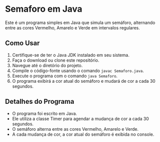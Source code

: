 # Semaforo em Java

Este é um programa simples em Java que simula um semáforo, alternando entre as cores Vermelho, Amarelo e Verde em intervalos regulares.

## Como Usar

1. Certifique-se de ter o Java JDK instalado em seu sistema.
2. Faça o download ou clone este repositório.
3. Navegue até o diretório do projeto.
4. Compile o código-fonte usando o comando `javac Semaforo.java`.
5. Execute o programa com o comando `java Semaforo`.
6. O programa exibirá a cor atual do semáforo e mudará de cor a cada 30 segundos.

## Detalhes do Programa

- O programa foi escrito em Java.
- Ele utiliza a classe Timer para agendar a mudança de cor a cada 30 segundos.
- O semáforo alterna entre as cores Vermelho, Amarelo e Verde.
- A cada mudança de cor, a cor atual do semáforo é exibida no console.